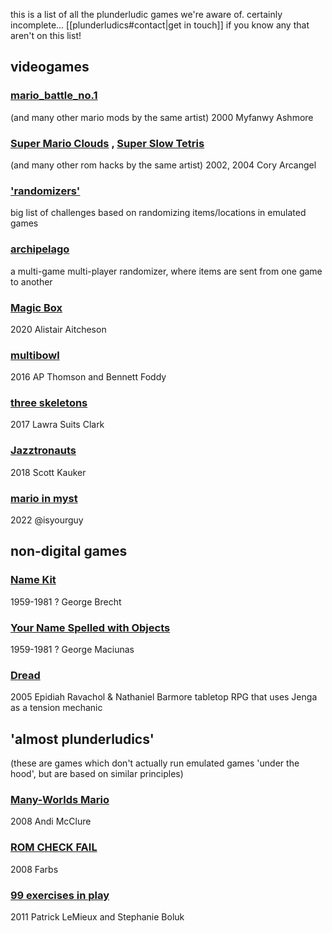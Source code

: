 this is a list of all the plunderludic games we're aware of. certainly incomplete... [[plunderludics#contact|get in touch]] if you know any that aren't on this list!

## videogames
### [mario_battle_no.1](https://myfanwy.ca/html/mario.html)
(and many other mario mods by the same artist)
2000
Myfanwy Ashmore

### [Super Mario Clouds](https://coryarcangel.com/things-i-made/2002-001-super-mario-clouds) , [Super Slow Tetris](https://coryarcangel.com/things-i-made/2004-003-super-slow-tetris)
(and many other rom hacks by the same artist)
2002, 2004
Cory Arcangel

### ['randomizers'](https://www.debigare.com/randomizers/)
big list of challenges based on randomizing items/locations in emulated games

### [archipelago](https://archipelago.gg/)
a multi-game multi-player randomizer, where items are sent from one game to another

### [Magic Box](https://www.alistairaitcheson.com/games/magicbox.html)
2020
Alistair Aitcheson

### [multibowl](https://www.foddy.net/2016/08/multibowl/)
2016
AP Thomson and Bennett Foddy

### [three skeletons](https://twentycapitalletters.com/Three-Skeletons)
2017
Lawra Suits Clark

### [Jazztronauts](https://steamcommunity.com/sharedfiles/filedetails/?id=1452613192)
2018
Scott Kauker

### [mario in myst](https://cohost.org/isyourguy/post/69245-mystposting)
2022
@isyourguy

## non-digital games
### [Name Kit](http://fluxus.lib.uiowa.edu/content/fluxus-games-and-puzzles-4-versions.html)
1959-1981 ?
George Brecht

### [Your Name Spelled with Objects](https://plunderludics.github.io/other-plunderludics/your-name-objects.html)
1959-1981 ?
George Maciunas

### [Dread](https://en.wikipedia.org/wiki/Dread_(role-playing_game))
2005
Epidiah Ravachol & Nathaniel Barmore
tabletop RPG that uses Jenga as a tension mechanic

## 'almost plunderludics'
(these are games which don't actually run emulated games 'under the hood', but are based on similar principles)

### [Many-Worlds Mario](https://msm.runhello.com/p/20)
2008
Andi McClure

### [ROM CHECK FAIL](http://www.farbs.org/romcheckfail.php)
2008
Farbs

### [99 exercises in play](http://patrick-lemieux.com/games/99_Exercises/)
2011
Patrick LeMieux and Stephanie Boluk

